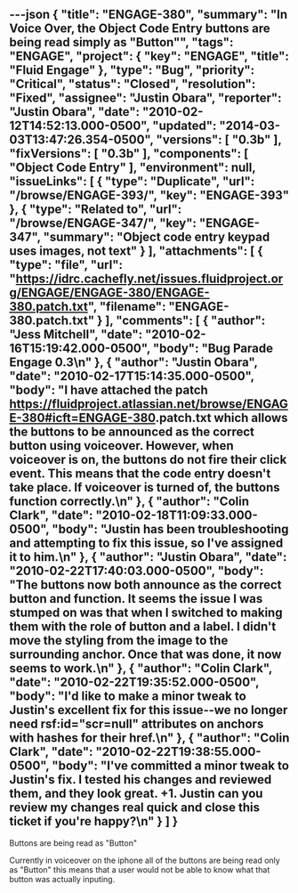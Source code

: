 ---json
{
  "title": "ENGAGE-380",
  "summary": "In Voice Over, the Object Code Entry buttons are being read simply as \"Button\"",
  "tags": "ENGAGE",
  "project": {
    "key": "ENGAGE",
    "title": "Fluid Engage"
  },
  "type": "Bug",
  "priority": "Critical",
  "status": "Closed",
  "resolution": "Fixed",
  "assignee": "Justin Obara",
  "reporter": "Justin Obara",
  "date": "2010-02-12T14:52:13.000-0500",
  "updated": "2014-03-03T13:47:26.354-0500",
  "versions": [
    "0.3b"
  ],
  "fixVersions": [
    "0.3b"
  ],
  "components": [
    "Object Code Entry"
  ],
  "environment": null,
  "issueLinks": [
    {
      "type": "Duplicate",
      "url": "/browse/ENGAGE-393/",
      "key": "ENGAGE-393"
    },
    {
      "type": "Related to",
      "url": "/browse/ENGAGE-347/",
      "key": "ENGAGE-347",
      "summary": "Object code entry keypad uses images, not text"
    }
  ],
  "attachments": [
    {
      "type": "file",
      "url": "https://idrc.cachefly.net/issues.fluidproject.org/ENGAGE/ENGAGE-380/ENGAGE-380.patch.txt",
      "filename": "ENGAGE-380.patch.txt"
    }
  ],
  "comments": [
    {
      "author": "Jess Mitchell",
      "date": "2010-02-16T15:19:42.000-0500",
      "body": "Bug Parade Engage 0.3\n"
    },
    {
      "author": "Justin Obara",
      "date": "2010-02-17T15:14:35.000-0500",
      "body": "I have attached the patch <https://fluidproject.atlassian.net/browse/ENGAGE-380#icft=ENGAGE-380>.patch.txt which allows the buttons to be announced as the correct button using voiceover. However, when voiceover is on, the buttons do not fire their click event. This means that the code entry doesn't take place. If voiceover is turned of, the buttons function correctly.\n"
    },
    {
      "author": "Colin Clark",
      "date": "2010-02-18T11:09:33.000-0500",
      "body": "Justin has been troubleshooting and attempting to fix this issue, so I've assigned it to him.\n"
    },
    {
      "author": "Justin Obara",
      "date": "2010-02-22T17:40:03.000-0500",
      "body": "The buttons now both announce as the correct button and function. It seems the issue I was stumped on was that when I switched to making them with the role of button and a label. I didn't move the styling from the image to the surrounding anchor. Once that was done, it now seems to work.\n"
    },
    {
      "author": "Colin Clark",
      "date": "2010-02-22T19:35:52.000-0500",
      "body": "I'd like to make a minor tweak to Justin's excellent fix for this issue--we no longer need rsf:id=\"scr=null\" attributes on anchors with hashes for their href.\n"
    },
    {
      "author": "Colin Clark",
      "date": "2010-02-22T19:38:55.000-0500",
      "body": "I've committed a minor tweak to Justin's fix. I tested his changes and reviewed them, and they look great. +1. Justin can you review my changes real quick and close this ticket if you're happy?\n"
    }
  ]
}
---
Buttons are being read as "Button"

Currently in voiceover on the iphone all of the buttons are being read only as "Button" this means that a user would not be able to know what that button was actually inputing.

        